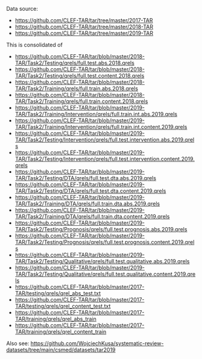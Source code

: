 Data source: 
* https://github.com/CLEF-TAR/tar/tree/master/2017-TAR
* https://github.com/CLEF-TAR/tar/tree/master/2018-TAR
* https://github.com/CLEF-TAR/tar/tree/master/2019-TAR

This is consolidated of
* https://github.com/CLEF-TAR/tar/blob/master/2018-TAR/Task2/Testing/qrels/full.test.abs.2018.qrels
* https://github.com/CLEF-TAR/tar/blob/master/2018-TAR/Task2/Testing/qrels/full.test.content.2018.qrels
* https://github.com/CLEF-TAR/tar/blob/master/2018-TAR/Task2/Training/qrels/full.train.abs.2018.qrels
* https://github.com/CLEF-TAR/tar/blob/master/2018-TAR/Task2/Training/qrels/full.train.content.2018.qrels
* https://github.com/CLEF-TAR/tar/blob/master/2019-TAR/Task2/Training/Intervention/qrels/full.train.int.abs.2019.qrels
* https://github.com/CLEF-TAR/tar/blob/master/2019-TAR/Task2/Training/Intervention/qrels/full.train.int.content.2019.qrels
* https://github.com/CLEF-TAR/tar/blob/master/2019-TAR/Task2/Testing/Intervention/qrels/full.test.intervention.abs.2019.qrels
* https://github.com/CLEF-TAR/tar/blob/master/2019-TAR/Task2/Testing/Intervention/qrels/full.test.intervention.content.2019.qrels
* https://github.com/CLEF-TAR/tar/blob/master/2019-TAR/Task2/Testing/DTA/qrels/full.test.dta.abs.2019.qrels
* https://github.com/CLEF-TAR/tar/blob/master/2019-TAR/Task2/Testing/DTA/qrels/full.test.dta.content.2019.qrels
* https://github.com/CLEF-TAR/tar/blob/master/2019-TAR/Task2/Training/DTA/qrels/full.train.dta.abs.2019.qrels
* https://github.com/CLEF-TAR/tar/blob/master/2019-TAR/Task2/Training/DTA/qrels/full.train.dta.content.2019.qrels
* https://github.com/CLEF-TAR/tar/blob/master/2019-TAR/Task2/Testing/Prognosis/qrels/full.test.prognosis.abs.2019.qrels
* https://github.com/CLEF-TAR/tar/blob/master/2019-TAR/Task2/Testing/Prognosis/qrels/full.test.prognosis.content.2019.qrels
* https://github.com/CLEF-TAR/tar/blob/master/2019-TAR/Task2/Testing/Qualitative/qrels/full.test.qualitative.abs.2019.qrels
* https://github.com/CLEF-TAR/tar/blob/master/2019-TAR/Task2/Testing/Qualitative/qrels/full.test.qualitative.content.2019.qrels
* https://github.com/CLEF-TAR/tar/blob/master/2017-TAR/testing/qrels/qrel_abs_test.txt
* https://github.com/CLEF-TAR/tar/blob/master/2017-TAR/testing/qrels/qrel_content_test.txt
* https://github.com/CLEF-TAR/tar/blob/master/2017-TAR/training/qrels/qrel_abs_train
* https://github.com/CLEF-TAR/tar/blob/master/2017-TAR/training/qrels/qrel_content_train

Also see: https://github.com/WojciechKusa/systematic-review-datasets/tree/main/csmed/datasets/tar2019
